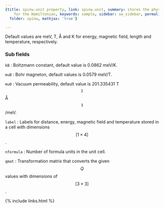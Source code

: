 ```yaml
---
{title: spinw.unit property, link: spinw.unit, summary: stores the physical units
    for the Hamiltonian, keywords: sample, sidebar: sw_sidebar, permalink: spinw_unit.html,
  folder: spinw, mathjax: 'true'}

---
```

 
Default values are meV, T, Å and K for energy, magnetic
field, length and temperature, respectively.
 
### Sub fields
 
`kB`
: Boltzmann constant, default value is 0.0862 meV/K.
 
`muB`
: Bohr magneton, default values is 0.0579 meV/T.
 
`mu0`
: Vacuum permeability, default value is 201.335431 T$$^2$$Å$$^3$$/meV.
 
`label`
: Labels for distance, energy, magnetic field and temperature
stored in a cell with dimensions $$[1\times 4]$$.
 
`nformula`
: Number of formula units in the unit cell.
 
`qmat`
: Transformation matrix that converts the given $$Q$$ values with
dimensions of $$[3\times 3]$$.
 

{% include links.html %}
